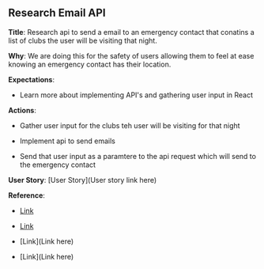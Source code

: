 ## Research Email API

**Title**: Research api to send a email to an emergency contact that conatins a list of clubs the user will be visiting that night.

**Why**: We are doing this for the safety of users allowing them to feel at ease knowing an emergency contact has their location.

**Expectations**: <!-- Markdown sheet is weird on Bitbucket. Keep each bullets 1 line apart or it won't jump to new line -->

- Learn more about implementing API's and gathering user input in React

**Actions**:

- Gather user input for the clubs teh user will be visiting for that night

- Implement api to send emails

- Send that user input as a paramtere to the api request which will send to the emergency contact

**User Story**: [User Story](User story link here)

**Reference**:

- [Link](https://developers.google.com/gmail/api/quickstart/js)

- [Link](https://canvas.txstate.edu/courses/2122480/assignments/30006824)

- [Link](Link here)

- [Link](Link here)
